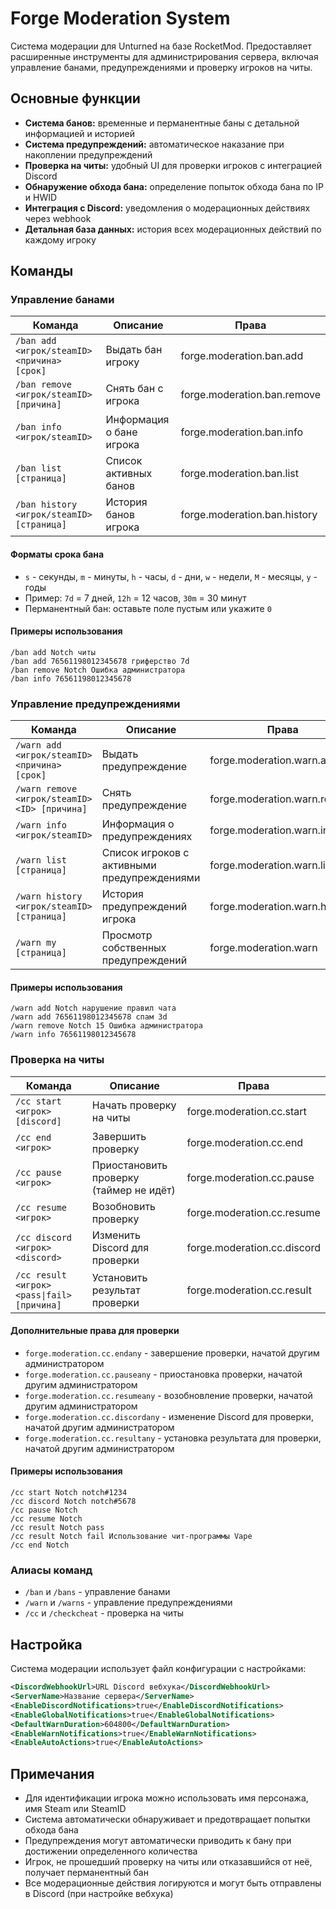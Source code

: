 # Forge Moderation System

Система модерации для Unturned на базе RocketMod. Предоставляет расширенные инструменты для администрирования сервера, включая управление банами, предупреждениями и проверку игроков на читы.

## Основные функции

- **Система банов:** временные и перманентные баны с детальной информацией и историей
- **Система предупреждений:** автоматическое наказание при накоплении предупреждений
- **Проверка на читы:** удобный UI для проверки игроков с интеграцией Discord
- **Обнаружение обхода бана:** определение попыток обхода бана по IP и HWID
- **Интеграция с Discord:** уведомления о модерационных действиях через webhook
- **Детальная база данных:** история всех модерационных действий по каждому игроку

## Команды

### Управление банами

| Команда | Описание | Права |
|---------|----------|-------|
| `/ban add <игрок/steamID> <причина> [срок]` | Выдать бан игроку | forge.moderation.ban.add |
| `/ban remove <игрок/steamID> [причина]` | Снять бан с игрока | forge.moderation.ban.remove |
| `/ban info <игрок/steamID>` | Информация о бане игрока | forge.moderation.ban.info |
| `/ban list [страница]` | Список активных банов | forge.moderation.ban.list |
| `/ban history <игрок/steamID> [страница]` | История банов игрока | forge.moderation.ban.history |

#### Форматы срока бана
- `s` - секунды, `m` - минуты, `h` - часы, `d` - дни, `w` - недели, `M` - месяцы, `y` - годы
- Пример: `7d` = 7 дней, `12h` = 12 часов, `30m` = 30 минут
- Перманентный бан: оставьте поле пустым или укажите `0`

#### Примеры использования
```
/ban add Notch читы
/ban add 76561198012345678 гриферство 7d
/ban remove Notch Ошибка администратора
/ban info 76561198012345678
```

### Управление предупреждениями

| Команда | Описание | Права |
|---------|----------|-------|
| `/warn add <игрок/steamID> <причина> [срок]` | Выдать предупреждение | forge.moderation.warn.add |
| `/warn remove <игрок/steamID> <ID> [причина]` | Снять предупреждение | forge.moderation.warn.remove |
| `/warn info <игрок/steamID>` | Информация о предупреждениях | forge.moderation.warn.info |
| `/warn list [страница]` | Список игроков с активными предупреждениями | forge.moderation.warn.list |
| `/warn history <игрок/steamID> [страница]` | История предупреждений игрока | forge.moderation.warn.history |
| `/warn my [страница]` | Просмотр собственных предупреждений | forge.moderation.warn |

#### Примеры использования
```
/warn add Notch нарушение правил чата
/warn add 76561198012345678 спам 3d
/warn remove Notch 15 Ошибка администратора
/warn info 76561198012345678
```

### Проверка на читы

| Команда | Описание | Права |
|---------|----------|-------|
| `/cc start <игрок> [discord]` | Начать проверку на читы | forge.moderation.cc.start |
| `/cc end <игрок>` | Завершить проверку | forge.moderation.cc.end |
| `/cc pause <игрок>` | Приостановить проверку (таймер не идёт) | forge.moderation.cc.pause |
| `/cc resume <игрок>` | Возобновить проверку | forge.moderation.cc.resume |
| `/cc discord <игрок> <discord>` | Изменить Discord для проверки | forge.moderation.cc.discord |
| `/cc result <игрок> <pass\|fail> [причина]` | Установить результат проверки | forge.moderation.cc.result |

#### Дополнительные права для проверки
- `forge.moderation.cc.endany` - завершение проверки, начатой другим администратором
- `forge.moderation.cc.pauseany` - приостановка проверки, начатой другим администратором
- `forge.moderation.cc.resumeany` - возобновление проверки, начатой другим администратором
- `forge.moderation.cc.discordany` - изменение Discord для проверки, начатой другим администратором
- `forge.moderation.cc.resultany` - установка результата для проверки, начатой другим администратором

#### Примеры использования
```
/cc start Notch notch#1234
/cc discord Notch notch#5678
/cc pause Notch
/cc resume Notch
/cc result Notch pass
/cc result Notch fail Использование чит-программы Vape
/cc end Notch
```

### Алиасы команд
- `/ban` и `/bans` - управление банами
- `/warn` и `/warns` - управление предупреждениями
- `/cc` и `/checkcheat` - проверка на читы

## Настройка

Система модерации использует файл конфигурации с настройками:

```xml
<DiscordWebhookUrl>URL Discord вебхука</DiscordWebhookUrl>
<ServerName>Название сервера</ServerName>
<EnableDiscordNotifications>true</EnableDiscordNotifications>
<EnableGlobalNotifications>true</EnableGlobalNotifications>
<DefaultWarnDuration>604800</DefaultWarnDuration>
<EnableWarnNotifications>true</EnableWarnNotifications>
<EnableAutoActions>true</EnableAutoActions>
```

## Примечания

- Для идентификации игрока можно использовать имя персонажа, имя Steam или SteamID
- Система автоматически обнаруживает и предотвращает попытки обхода бана
- Предупреждения могут автоматически приводить к бану при достижении определенного количества
- Игрок, не прошедший проверку на читы или отказавшийся от неё, получает перманентный бан
- Все модерационные действия логируются и могут быть отправлены в Discord (при настройке вебхука)
